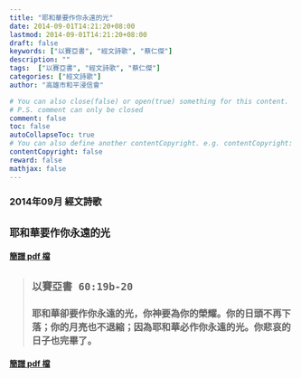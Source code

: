 ```yaml
---
title: "耶和華要作你永遠的光"
date: 2014-09-01T14:21:20+08:00
lastmod: 2014-09-01T14:21:20+08:00
draft: false
keywords: ["以賽亞書", "經文詩歌", "蔡仁傑"]
description: ""
tags:  ["以賽亞書", "經文詩歌", "蔡仁傑"]
categories: ["經文詩歌"]
author: "高雄市和平浸信會"

# You can also close(false) or open(true) something for this content.
# P.S. comment can only be closed
comment: false
toc: false
autoCollapseToc: true
# You can also define another contentCopyright. e.g. contentCopyright: "This is another copyright."
contentCopyright: false
reward: false
mathjax: false
---
```


### 2014年09月 經文詩歌

## `耶和華要作你永遠的光`

#### [簡譜 pdf 檔](/pdf-h/h201409.pdf "耶和華要作你永遠的光")

> ## `以賽亞書 60:19b-20`
> 
> ### 耶和華卻要作你永遠的光，你神要為你的榮耀。你的日頭不再下落；你的月亮也不退縮；因為耶和華必作你永遠的光。你悲哀的日子也完畢了。

#### [簡譜 pdf 檔](/pdf-h/h201409.pdf "耶和華要作你永遠的光")